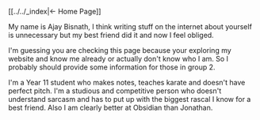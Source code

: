 [[../../_index|← Home Page]]
 
My name is Ajay Bisnath, I think writing stuff on the internet about yourself is unnecessary but my best friend did it and now I feel obliged.

I'm guessing you are checking this page because your exploring my website and know me already or actually don't know who I am. So I probably should provide some information for those in group 2.

I'm a Year 11 student who makes notes, teaches karate and doesn't have perfect pitch. I'm a studious and competitive person who doesn't understand sarcasm and has to put up with the biggest rascal I know for a best friend. Also I am clearly better at Obsidian than Jonathan.

